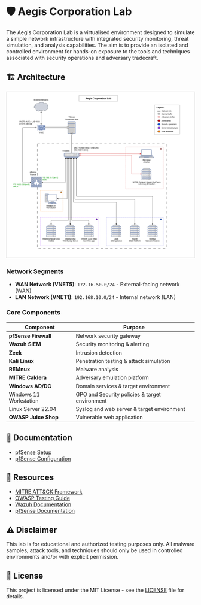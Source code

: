 # 🛡️ Aegis Corporation Lab

The Aegis Corporation Lab is a virtualised environment designed to simulate a simple network infrastructure with integrated security monitoring, threat simulation, and analysis capabilities. The aim is to provide an isolated and controlled environment for hands-on exposure to the tools and techniques associated with security operations and adversary tradecraft.

## 🏗️ Architecture

![Lab Network Diagram](assets/lab-diagram-v1.1.png)

### Network Segments
- **WAN Network (VNET5)**: `172.16.50.0/24` - External-facing network (WAN)
- **LAN Network (VNET1)**: `192.168.10.0/24` - Internal network (LAN)

### Core Components

| Component              | Purpose                                        |
| ---------------------- | ---------------------------------------------- |
| **pfSense Firewall**   | Network security gateway                       |
| **Wazuh SIEM**         | Security monitoring & alerting                 |
| **Zeek**               | Intrusion detection                            |
| **Kali Linux**         | Penetration testing & attack simulation        |
| **REMnux**             | Malware analysis                               |
| **MITRE Caldera**      | Adversary emulation platform                   |
| **Windows AD/DC**      | Domain services & target environment           |
| Windows 11 Workstation | GPO and Security policies & target environment |
| Linux Server 22.04     | Syslog and web server & target environment     |
| **OWASP Juice Shop**   | Vulnerable web application                     |

## 📖 Documentation

- [pfSense Setup](docs/pfsense/pfsense-setup-guide.md)
- [pfSense Configuration](docs/pfsense/pfsense-configuration.md)

## 🔗 Resources

- [MITRE ATT&CK Framework](https://attack.mitre.org/)
- [OWASP Testing Guide](https://owasp.org/www-project-web-security-testing-guide/)
- [Wazuh Documentation](https://documentation.wazuh.com/)
- [pfSense Documentation](https://docs.netgate.com/pfsense/en/latest/)

## ⚠️ Disclaimer

This lab is for educational and authorized testing purposes only. All malware samples, attack tools, and techniques should only be used in controlled environments and/or with explicit permission.

## 📄 License

This project is licensed under the MIT License - see the [LICENSE](LICENSE) file for details.
